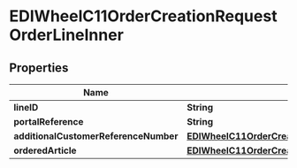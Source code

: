 

# EDIWheelC11OrderCreationRequestOrderLineInner


## Properties

| Name | Type | Description | Notes |
|------------ | ------------- | ------------- | -------------|
|**lineID** | **String** |  |  |
|**portalReference** | **String** |  |  [optional] |
|**additionalCustomerReferenceNumber** | [**EDIWheelC11OrderCreationRequestBlanketOrderReference**](EDIWheelC11OrderCreationRequestBlanketOrderReference.md) |  |  [optional] |
|**orderedArticle** | [**EDIWheelC11OrderCreationRequestOrderLineInnerOrderedArticle**](EDIWheelC11OrderCreationRequestOrderLineInnerOrderedArticle.md) |  |  |



